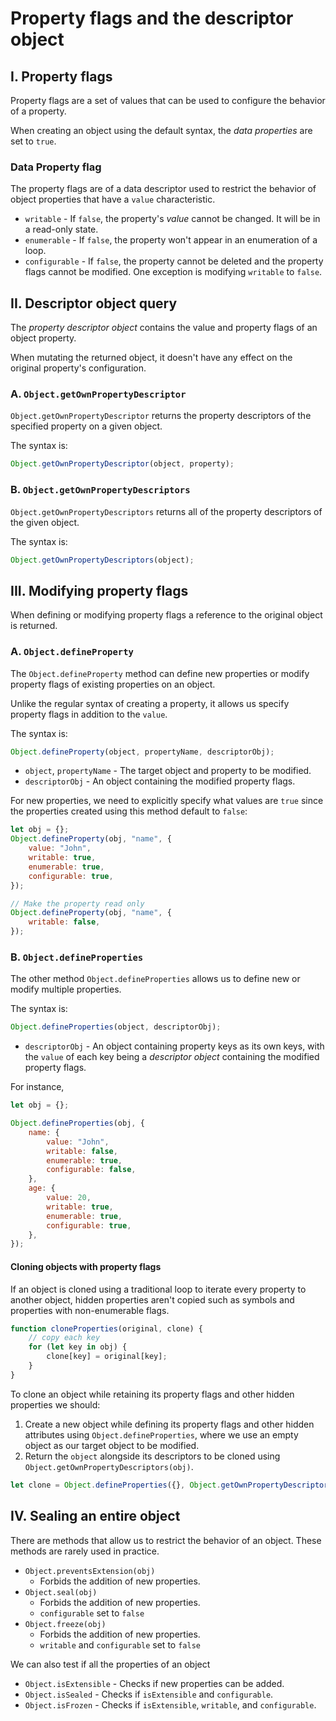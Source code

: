# **Property flags and the descriptor object**

## **I. Property flags**

Property flags are a set of values that can be used to configure the behavior of a property.

When creating an object using the default syntax, the _data properties_ are set to `true`.

### **Data Property flag**

The property flags are of a data descriptor used to restrict the behavior of object properties that have a `value` characteristic.

- `writable` - If `false`, the property's _value_ cannot be changed. It will be in a read-only state.
- `enumerable` - If `false`, the property won't appear in an enumeration of a loop.
- `configurable` - If `false`, the property cannot be deleted and the property flags cannot be modified. One exception is modifying `writable` to `false`.

## **II. Descriptor object query**

The _property descriptor object_ contains the value and property flags of an object property.

When mutating the returned object, it doesn't have any effect on the original property's configuration.

### **A. `Object.getOwnPropertyDescriptor`**

`Object.getOwnPropertyDescriptor` returns the property descriptors of the specified property on a given object.

The syntax is:

```js
Object.getOwnPropertyDescriptor(object, property);
```

### **B. `Object.getOwnPropertyDescriptors`**

`Object.getOwnPropertyDescriptors` returns all of the property descriptors of the given object.

The syntax is:

```js
Object.getOwnPropertyDescriptors(object);
```

## **III. Modifying property flags**

When defining or modifying property flags a reference to the original object is returned.

### **A. `Object.defineProperty`**

The `Object.defineProperty` method can define new properties or modify property flags of existing properties on an object.

Unlike the regular syntax of creating a property, it allows us specify property flags in addition to the `value`.

The syntax is:

```js
Object.defineProperty(object, propertyName, descriptorObj);
```

- `object`, `propertyName` - The target object and property to be modified.
- `descriptorObj` - An object containing the modified property flags.

For new properties, we need to explicitly specify what values are `true` since the properties created using this method default to `false`:

```js
let obj = {};
Object.defineProperty(obj, "name", {
	value: "John",
	writable: true,
	enumerable: true,
	configurable: true,
});

// Make the property read only
Object.defineProperty(obj, "name", {
	writable: false,
});
```

### **B. `Object.defineProperties`**

The other method `Object.defineProperties` allows us to define new or modify multiple properties.

The syntax is:

```js
Object.defineProperties(object, descriptorObj);
```

- `descriptorObj` - An object containing property keys as its own keys, with the `value` of each key being a _descriptor object_ containing the modified property flags.

For instance,

```js
let obj = {};

Object.defineProperties(obj, {
	name: {
		value: "John",
		writable: false,
		enumerable: true,
		configurable: false,
	},
	age: {
		value: 20,
		writable: true,
		enumerable: true,
		configurable: true,
	},
});
```

#### **Cloning objects with property flags**

If an object is cloned using a traditional loop to iterate every property to another object, hidden properties aren't copied such as symbols and properties with non-enumerable flags.

```js
function cloneProperties(original, clone) {
	// copy each key
	for (let key in obj) {
		clone[key] = original[key];
	}
}
```

To clone an object while retaining its property flags and other hidden properties we should:

1. Create a new object while defining its property flags and other hidden attributes using `Object.defineProperties`, where we use an empty object as our target object to be modified.
2. Return the `object` alongside its descriptors to be cloned using `Object.getOwnPropertyDescriptors(obj)`.

```js
let clone = Object.defineProperties({}, Object.getOwnPropertyDescriptors(obj));
```

## **IV. Sealing an entire object**

There are methods that allow us to restrict the behavior of an object. These methods are rarely used in practice.

- `Object.preventsExtension(obj)`
  - Forbids the addition of new properties.
- `Object.seal(obj)`
  - Forbids the addition of new properties.
  - `configurable` set to `false`
- `Object.freeze(obj)`
  - Forbids the addition of new properties.
  - `writable` and `configurable` set to `false`

We can also test if all the properties of an object

- `Object.isExtensible` - Checks if new properties can be added.
- `Object.isSealed` - Checks if `isExtensible` and `configurable`.
- `Object.isFrozen` - Checks if `isExtensible`, `writable`, and `configurable`.
